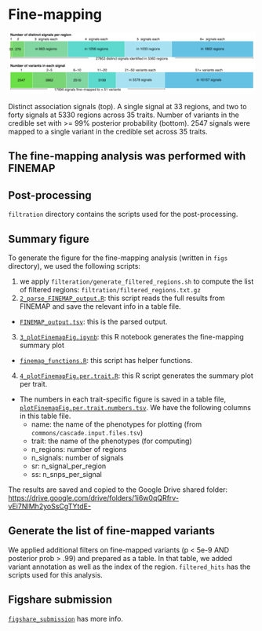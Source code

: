 # Fine-mapping

![Fine-mapping results](figs/fig3A_fixed.png)

Distinct association signals (top). A single signal at 33 regions, and two to forty signals at 5330 regions across 35 traits. Number of variants in the credible set with >= 99% posterior probability (bottom). 2547 signals were mapped to a single variant in the credible set across 35 traits.

## The fine-mapping analysis was performed with FINEMAP

## Post-processing

`filtration` directory contains the scripts used for the post-processing.

## Summary figure

To generate the figure for the fine-mapping analysis (written in `figs` directory), we used the following scripts:

1. we apply `filteration/generate_filtered_regions.sh` to compute the list of filtered regions: `filtration/filtered_regions.txt.gz`
2. [`2_parse_FINEMAP_output.R`](2_parse_FINEMAP_output.R): this script reads the full results from FINEMAP and save the relevant info in a table file.
  - [`FINEMAP_output.tsv`](FINEMAP_output.tsv): this is the parsed output.
3. [`3_plotFinemapFig.ipynb`](3_plotFinemapFig.ipynb): this R notebook generates the fine-mapping summary plot
  - [`finemap_functions.R`](finemap_functions.R): this script has helper functions.
4. [`4_plotFinemapFig.per.trait.R`](4_plotFinemapFig.per.trait.R): this R script generates the summary plot per trait.
  - The numbers in each trait-specific figure is saved in a table file, [`plotFinemapFig.per.trait.numbers.tsv`](plotFinemapFig.per.trait.numbers.tsv). We have the following columns in this table file.
    - name: the name of the phenotypes for plotting (from `commons/cascade.input.files.tsv`)
    - trait: the name of the phenotypes (for computing)
    - n_regions: number of regions
    - n_signals: number of signals
    - sr<number>: n_signal_per_region
    - ss<number>: n_snps_per_signal

The results are saved and copied to the Google Drive shared folder: https://drive.google.com/drive/folders/1i6w0qQRfrv-vEi7NIMh2yoSsCgTYtdE-

## Generate the list of fine-mapped variants

We applied additional filters on fine-mapped variants (p < 5e-9 AND posterior prob > .99) and prepared as a table.
In that table, we added variant annotation as well as the index of the region.
`filtered_hits` has the scripts used for this analysis.

## Figshare submission

[`figshare_submission`](figshare_submission) has more info.
